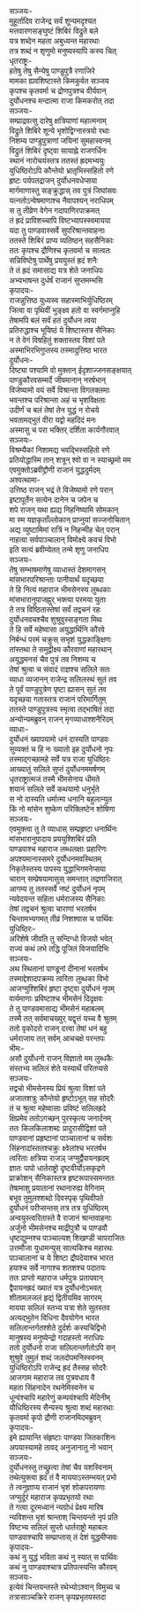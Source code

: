 सञ्जयः-  
मुहूर्तादिव राजेन्द्र सर्वं शून्यमदृश्यत  
मत्तवारणसङ्घुष्टं शिबिरं विद्रुते बले  
यत्र शब्देन महता अबुध्यन्त महारथाः  
तत्र शब्दं न शृणुमो मनुष्यस्यापि कस्य चित्  
धृतराष्ट्रः-  
हतेषु तेषु सैन्येषु पाण्डुपुत्रै रणाजिरे  
मामका ह्यवशिष्टास्ते किमकुर्वत सञ्जय  
कृपश्च कृतवर्मा च द्रोणपुत्रश्च वीर्यवान्  
दुर्योधनश्च मन्दात्मा राजा किमकरोत् तदा  
सञ्जयः-  
सम्प्राद्रवत्सु दारेषु क्षत्रियाणां महात्मनाम्  
विद्रुते शिबिरे शून्ये भृशोद्विग्नास्त्रयो रथाः  
निशम्य पाण्डुपुत्राणां जयिनां सुमहास्वनम्  
विद्रुतं शिबिरं दृष्ट्वा सायाह्ने राजगर्धिनः  
स्थानं नारोचयंस्तत्र ततस्तं ह्रदमभ्ययुः  
युधिष्ठिरोऽपि कौन्तेयो भ्रातृभिस्सहितो रणे  
हृष्टः पर्यपतद्राजन् दुर्योधनवधेप्सया  
मार्गमाणास्तु सङ्क्रुद्धास् तव पुत्रं जिघांसवः  
यत्नतोऽन्वेषमाणाश्च नैवापश्यन् नराधिपम्  
स तु तीव्रेण वेगेन गदापाणिरपाक्रमत्  
तं ह्रदं प्राविशच्चापि विष्टभ्यापस्स्वमायया  
यदा तु पाण्डवास्सर्वे सुपरिश्रान्तवाहनाः  
ततस्ते शिबिरं प्राप्य व्यतिष्ठन् सहसैनिकाः  
ततः कृपश्च द्रौणिश्च कृतवर्मा च सात्वतः  
सन्निविष्टेषु पार्थेषु प्रययुस्तं ह्रदं शनैः  
ते तं ह्रदं समासाद्य यत्र शेते जनाधिपः  
अभ्यभाषन्त दुर्धर्षं राजानं सुप्तमम्भसि  
कृपादयः-  
राजन्नुत्तिष्ठ युध्यस्व सहास्माभिर्युधिष्ठिरम्  
जित्वा वा पृथिवीं भुङ्क्ष्व हतो वा स्वर्गमाप्नुहि  
तेषामपि बलं सर्वं हतं दुर्योधन त्वया  
प्रतिरुद्धाश्च भूयिष्ठं ये शिष्टास्तत्र सैनिकाः  
न ते वेगं विषहितुं शक्तास्तव विशां पते  
अस्माभिरभिगुप्तस्य तस्मादुत्तिष्ठ भारत  
दुर्योधनः-  
दिष्ट्या पश्यामि वो मुक्तान् ईदृशाज्जनसङ्क्षयात्  
पाण्डुकौरवसम्मर्दे जीवमानान् नरर्षभान्  
विजेष्यामो वयं सर्वे विश्रान्ता विगतक्लमाः  
भवन्तश्च परिश्रान्ता अहं च भृशविक्षताः  
उदीर्णं च बलं तेषां तेन युद्धं न रोचये  
भवतामद्भुतं वीरा यद्वो महदिदं मनः  
अस्मासु च परा भक्तिर् दर्शिता कार्यगौरवात्  
सञ्जयः-  
विश्रम्यैकां निशामद्य भवद्भिस्सहितो रणे  
प्रतियोद्धास्मि तान् शत्रून् श्वो वा न स्याच्छ्रमो मम  
एवमुक्तोऽब्रवीद्द्रौणी राजानं युद्धदुर्मदम्  
अश्वत्थामा-  
उत्तिष्ठ राजन् भद्रं ते विजेष्यामो रणे परान्  
इष्टापूर्तेन सत्येन दानेन च जपेन च  
शपे राजन् यथा ह्यद्य निहनिष्यामि सोमकान्  
मा स्म यज्ञकृताँल्लोकान् प्राप्नुयां सज्जनोचितान्  
अद्य व्युष्टामिमां रात्रिं न निहन्मीह चेत् परान्  
नाहत्वा सर्वपाञ्चालान् विमोक्ष्ये कवचं विभो  
इति सत्यं ब्रवीम्येतत् तन्मे शृणु जनाधिप  
सञ्जयः-  
तेषु सम्भाषमाणेषु व्याधास्तं देशमागसन्  
मांसभारपरिश्रान्ताः पानीयार्थं यदृच्छया  
ते हि नित्यं महाराज भीमसेनस्य लुब्धकाः  
मांसभारानुपाजह्नुर् भक्त्या परमया युताः  
ते तत्र विष्ठितास्तेषां सर्वं तद्वचनं रहः  
दुर्योधनवचश्चैव शुश्रुवुस्सङ्गता मिथः  
ते हि सर्वे महेष्वासा अयुद्धार्थिनि कौरवे  
निर्बन्धं परमं चक्रुस् सभृशं युद्धकाङ्क्षिणः  
तांस्तथा ते समुद्वीक्ष्य कौरवाणां महारथान्  
अयुद्धमनसं चैव पुत्रं तव निशम्य च  
तेषां श्रुत्वा च संवादं राज्ञश्च सलिले सतः  
व्याधा व्यजानन् राजेन्द्र सलिलस्थं सुतं तव  
ते पूर्वं पाण्डुपुत्रेण पृष्टा ह्यासन् सुतं तव  
यदृच्छया गतास्तत्र राजानं परिमार्गितुम्  
ततस्ते पाण्डुपुत्रस्य स्मृत्वा तद्भाषितं तदा  
अन्योन्यमब्रुवन् राजन् मृगव्याधाश्शनैरिदम्  
व्याधाः-  
दुर्योधनं ख्यापयामो धनं दास्यति पाण्डवः  
सुव्यक्तं च हि नः ख्यातो इह दुर्योधनो नृपः  
तस्माद्गच्छामहे सर्वे यत्र राजा युधिष्ठिरः  
आख्यातुं सलिले सुप्तं दुर्योधनममर्षणम्  
धृतराष्ट्रात्मजं तस्मै भीमसेनाय धीमते  
शयानं सलिले सर्वे कथयामो धनुर्भृते  
स नो दास्यति धर्मात्मा धनानि बहुलान्युत  
किं नो मांसेन शुष्केण परिक्लिष्टेन शोषिणा  
सञ्जयः-  
एवमुक्त्वा तु ते व्याधास् सम्प्रहृष्टा धनार्थिनः  
मांसभारानुपादाय प्रययुश्शिबिरं प्रति  
पाण्डवाश्च महाराज लब्धलक्षाः प्रहारिणः  
अपश्यमानास्समरे दुर्योधनमवस्थितम्  
निकृतेस्तस्य पापस्य युद्धाभिगमनेप्सया  
चारान् सम्प्रेषयामासुस् समन्तात् तद्रणाजिरात्  
आगम्य तु ततस्सर्वे नष्टं दुर्योधनं नृपम्  
न्यवेदयन्त सहिता धर्मराजस्य सैनिकाः  
तेषां तद्वचनं श्रुत्वा चाराणां भरतर्षभ  
चिन्तामभ्यगमत् तीव्रं निशश्वास च पार्थिवः  
युधिष्ठिरः-  
अरिशेषे जीवति तु सन्दिग्धो विजयो भवेत्  
राज्यं कथं लभे तद्धि पूजितं विजयादिभिः  
सञ्जयः-  
अथ स्थितानां पाण्डूनां दीनानां भरतर्षभ  
तस्माद्देशादपक्रम्य त्वरिता लुब्धका विभो  
आजग्मुश्शिबिरं हृष्टा दृष्ट्वा दुर्योधनं नृपम्  
वार्यमाणाः प्रविष्टाश्च भीमसेनं दिदृक्षवः  
ते तु पाण्डवमासाद्य भीमसेनं महाबलम्  
तस्मै तत् सर्वमाचख्युर् यद्वृत्तं यच्च वै श्रुतम्  
ततो वृकोदरो राजन् दत्त्वा तेषां धनं बहु  
धर्मराजाय तत् सर्वम् आचचक्षे परन्तपः  
भीमः-  
असौ दुर्योधनो राजन् विज्ञातो मम लुब्धकैः  
संस्तभ्य सलिलं शेते यस्यार्थे परितप्यसे  
सञ्जयः-  
तद्वचो भीमसेनस्य प्रियं श्रुत्वा विशां पते  
अजातशत्रुः कौन्तेयो हृष्टोऽभूत् सह सोदरैः  
तं च श्रुत्वा महेष्वासाः प्रविष्टं सलिलह्रदे  
क्षिप्रमेव ततोऽगच्छन् पुरस्कृत्य जनार्दनम्  
ततः किलकिलाशब्दः प्रादुरासीद्विशां पते  
पाण्डवानां प्रहृष्टानां पाञ्चालानां च सर्वशः  
सिंहनादांस्ततश्चक्रुः क्ष्वेलांश्च भरतर्षभ  
त्वरिताः क्षत्रिया राजञ् जग्मुर्द्वैपायनह्रदम्  
ज्ञातः पापो धार्तराष्ट्रो दृष्टवीर्योऽसकृद्रणे  
प्राक्रोशन् सैनिकास्तत्र हृष्टरूपास्समन्ततः  
तेषामाशु प्रयातानां रथानारुह्य वेगिनाम्  
बभूव तुमुलश्शब्दो दिवस्पृक् पृथिवीपते  
दुर्योधनं परीप्सन्तस् तत्र तत्र युधिष्ठिरम्  
अन्वयुस्त्वरितास्ते वै राजानं श्रान्तवाहनाः  
अर्जुनो भीमसेनश्च माद्रीपुत्रौ च पाण्डवौ  
धृष्टद्युम्नश्च पाञ्चाल्यश् शिखण्डी चापराजितः  
उत्तमौजा युधामन्युस् सात्यकिश्च महारथः  
पाञ्चालानां च ये शिष्टा द्रौपदेयाश्च भारत  
हयाश्च सर्वे नागाश्च शतशश्च पदातयः  
ततः प्राप्तो महाराज धर्मपुत्रः प्रतापवान्  
द्वैपायनह्रदं ख्यातं यत्र दुर्योधनोऽभवत्  
शीतामलजलं हृद्यं द्वितीयमिव सागरम्  
मायया सलिलं स्तभ्य यत्रा शेते सुतस्तव  
अत्यद्भुतेन विधिना दैवयोगेन भारत  
सलिलान्तर्गतश्शेते दुर्दर्शः कस्यचिद्विभो  
मानुषस्य मनुष्येन्द्रो गदाहस्तो नराधिपः  
ततो दुर्योधनो राजा सलिलान्तर्गतोऽपि सन्  
शुश्रुवे तुमुलं शब्दं जलदोपमनिस्स्वनम्  
युधिष्ठिरोऽपि राजेन्द्र ह्रदं तैस्सह सोदरैः  
आजगाम महाराज तव पुत्रवधाय वै  
महता सिंहनादेन रथनेमिस्वनेन च  
धून्वंश्चापि महारेणुं कम्पयंश्चापि मेदिनीम्  
यौधिष्ठिरस्य सैन्यस्य श्रुत्वा शब्दं महारथाः  
कृतवर्मा कृपो द्रौणी राजानमिदमब्रुवन्  
कृपादयः-  
इमे ह्यायान्ति संहृष्टाः पाण्डवा जितकाशिनः  
अपयास्यामहे तावद् अनुजानातु नो भवान्  
सञ्जयः-  
दुर्योधनस्तु तच्छ्रुत्वा तेषां चैव यशस्विनाम्  
तथेत्युक्त्वा ह्रदं तं वै माययाऽस्तम्भयत् प्रभो  
ते त्वनुज्ञाप्य राजानं भृशं शोकपरायणाः  
जग्मुर्दूरं महाराज कृपप्रभृतयो रथाः  
ते गत्वा दूरमध्वानं न्यग्रोधं प्रेक्ष्य मारिष  
न्यविशन्त भृशं श्रान्ताश् चिन्तयन्तो नृपं प्रति  
विष्टभ्य सलिलं सुप्तो धार्तराष्ट्रो महाबलः  
पाण्डवाश्चापि सम्प्राप्तास् तं देशं युद्धमीप्सवः  
कृपादयः-  
कथं नु युद्धं भविता कथं नु स्यात् स पार्थिवः  
कथं नु पाण्डवाश्चात्र प्रतिपत्स्यन्ति कौरवम्  
सञ्जयः-  
इत्येवं चिन्तयन्तस्ते रथेभ्योऽश्वान् विमुच्य च  
तत्रासाञ्चक्रिरे राजन् कृपप्रभृतयस्तदा  

